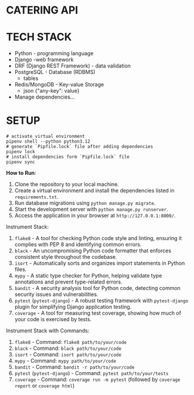 # CATERING API

# TECH STACK

- Python - programming language
- Django -web framework
- DRF (Django REST Framework) - data validation
- PostgreSQL - Database (RDBMS)
  - tables
- Redis/MongoDB - Key-value Storage
  - json {"any-key": value}
- Manage dependencies...

# SETUP

```shell
# activate virtual environment
pipenv shell --python python3.12
# generate `Pipfile.lock` file after adding dependencies
pipenv lock
# install dependencies form `Pipfile.lock` file
pipenv sync
```
**How to Run**:
1. Clone the repository to your local machine.
2. Create a virtual environment and install the dependencies listed in `requirements.txt`.
3. Run database migrations using `python manage.py migrate`.
4. Start the development server with `python manage.py runserver`.
5. Access the application in your browser at `http://127.0.0.1:8000/`.


Instrument Stack:
1. `flake8` - A tool for checking Python code style and linting, ensuring it complies with PEP 8 and identifying common errors.
2. `black` - An uncompromising Python code formatter that enforces consistent style throughout the codebase.
3. `isort` - Automatically sorts and organizes import statements in Python files.
4. `mypy` - A static type checker for Python, helping validate type annotations and prevent type-related errors.
5. `bandit` - A security analysis tool for Python code, detecting common security issues and vulnerabilities.
6. `pytest` (`pytest-django`) - A robust testing framework with `pytest-django` plugin for simplifying Django application testing.
7. `coverage` - A tool for measuring test coverage, showing how much of your code is exercised by tests.

Instrument Stack with Commands:
1. `flake8` - Command: `flake8 path/to/your/code`
2. `black` - Command: `black path/to/your/code`
3. `isort` - Command: `isort path/to/your/code`
4. `mypy` - Command: `mypy path/to/your/code`
5. `bandit` - Command: `bandit -r path/to/your/code`
6. `pytest` (`pytest-django`) - Command: `pytest path/to/your/tests`
7. `coverage` - Command: `coverage run -m pytest` (followed by `coverage report` or `coverage html`)